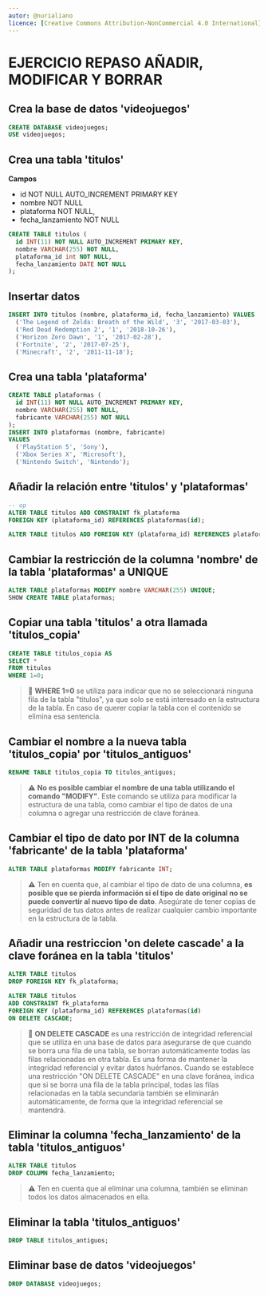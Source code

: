 ```yaml
---
autor: @nurialiano
licence: [Creative Commons Attribution-NonCommercial 4.0 International](https://creativecommons.org/licenses/by-nc/4.0/legalcode)
---
```


# EJERCICIO REPASO AÑADIR, MODIFICAR Y BORRAR

## Crea la base de datos 'videojuegos'

~~~sql
CREATE DATABASE videojuegos;
USE videojuegos;
~~~

## Crea una tabla 'titulos'

**Campos**

- id NOT NULL AUTO_INCREMENT PRIMARY KEY
- nombre NOT NULL
- plataforma NOT NULL,
- fecha_lanzamiento NOT NULL

~~~sql
CREATE TABLE titulos (
  id INT(11) NOT NULL AUTO_INCREMENT PRIMARY KEY,
  nombre VARCHAR(255) NOT NULL,
  plataforma_id int NOT NULL,
  fecha_lanzamiento DATE NOT NULL
);
~~~

## Insertar datos

~~~sql
INSERT INTO titulos (nombre, plataforma_id, fecha_lanzamiento) VALUES
  ('The Legend of Zelda: Breath of the Wild', '3', '2017-03-03'),
  ('Red Dead Redemption 2', '1', '2018-10-26'),
  ('Horizon Zero Dawn', '1', '2017-02-28'),
  ('Fortnite', '2', '2017-07-25'),
  ('Minecraft', '2', '2011-11-18');
~~~

## Crea una tabla 'plataforma'

~~~sql
CREATE TABLE plataformas (
  id INT(11) NOT NULL AUTO_INCREMENT PRIMARY KEY,
  nombre VARCHAR(255) NOT NULL,
  fabricante VARCHAR(255) NOT NULL
);
INSERT INTO plataformas (nombre, fabricante)
VALUES
  ('PlayStation 5', 'Sony'),
  ('Xbox Series X', 'Microsoft'),
  ('Nintendo Switch', 'Nintendo');
~~~

## Añadir la relación entre 'titulos' y 'plataformas'

~~~sql
-- op
ALTER TABLE titulos ADD CONSTRAINT fk_plataforma
FOREIGN KEY (plataforma_id) REFERENCES plataformas(id);

ALTER TABLE titulos ADD FOREIGN KEY (plataforma_id) REFERENCES plataformas(id);
~~~

## Cambiar la restricción de la columna 'nombre' de la tabla 'plataformas' a UNIQUE

~~~sql
ALTER TABLE plataformas MODIFY nombre VARCHAR(255) UNIQUE;
SHOW CREATE TABLE plataformas;
~~~

## Copiar una tabla 'titulos' a otra llamada 'titulos_copia'

~~~sql
CREATE TABLE titulos_copia AS
SELECT *
FROM titulos
WHERE 1=0;
~~~

>:pencil: **WHERE 1=0** se utiliza para indicar que no se seleccionará ninguna fila de la tabla "titulos", ya que solo se está interesado en la estructura de la tabla.
En caso de querer copiar la tabla con el contenido se elimina esa sentencia.

## Cambiar el nombre a la nueva tabla 'titulos_copia' por 'titulos_antiguos'

~~~sql
RENAME TABLE titulos_copia TO titulos_antiguos;
~~~

>:warning: **No es posible cambiar el nombre de una tabla utilizando el comando "MODIFY"**. Este comando se utiliza para modificar la estructura de una tabla, como cambiar el tipo de datos de una columna o agregar una restricción de clave foránea.

## Cambiar el tipo de dato por INT de la columna 'fabricante' de la tabla 'plataforma'

~~~sql
ALTER TABLE plataformas MODIFY fabricante INT;
~~~

>:warning: Ten en cuenta que, al cambiar el tipo de dato de una columna, **es posible que se pierda información si el tipo de dato original no se puede convertir al nuevo tipo de dato**. Asegúrate de tener copias de seguridad de tus datos antes de realizar cualquier cambio importante en la estructura de la tabla.

## Añadir una restriccion 'on delete cascade' a la clave foránea en la tabla 'titulos'

~~~sql
ALTER TABLE titulos
DROP FOREIGN KEY fk_plataforma;

ALTER TABLE titulos
ADD CONSTRAINT fk_plataforma
FOREIGN KEY (plataforma_id) REFERENCES plataformas(id)
ON DELETE CASCADE;
~~~

>:pencil: **ON DELETE CASCADE** es una restricción de integridad referencial que se utiliza en una base de datos para asegurarse de que cuando se borra una fila de una tabla, se borran automáticamente todas las filas relacionadas en otra tabla. Es una forma de mantener la integridad referencial y evitar datos huérfanos.
Cuando se establece una restricción "ON DELETE CASCADE" en una clave foránea, indica que si se borra una fila de la tabla principal, todas las filas relacionadas en la tabla secundaria también se eliminarán automáticamente, de forma que la integridad referencial se mantendrá.

## Eliminar la columna 'fecha_lanzamiento' de la tabla 'titulos_antiguos'

~~~sql
ALTER TABLE titulos
DROP COLUMN fecha_lanzamiento;
~~~

>:warning: Ten en cuenta que al eliminar una columna, también se eliminan todos los datos almacenados en ella.

## Eliminar la tabla 'titulos_antiguos'

~~~sql
DROP TABLE titulos_antiguos;
~~~

## Eliminar base de datos 'videojuegos'

~~~sql
DROP DATABASE videojuegos;
~~~

